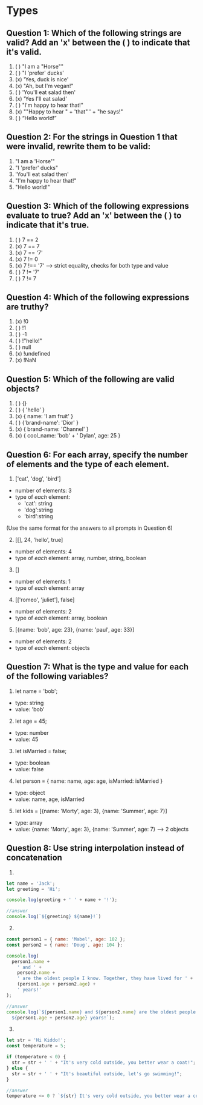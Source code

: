 # Types

## Question 1: Which of the following strings are valid? Add an 'x' between the ( ) to indicate that it's valid.

1. ( ) "I am a "Horse""
2. ( ) "I 'prefer' ducks'
3. (x) 'Yes, duck is nice'
4. (x) "Ah, but I\'m vegan!"
5. ( ) 'You'll eat salad then'
6. (x) 'Yes I\'ll eat salad'
7. ( ) "I'm happy to hear that!"
8. (x) "\"Happy to hear " + 'that" ' + "he says!"
9. ( ) “Hello world!”

## Question 2: For the strings in Question 1 that were invalid, rewrite them to be valid:

1. "I am a 'Horse'"
2. "I 'prefer' ducks"
5. 'You\'ll eat salad then'
7. "I\'m happy to hear that!"
9. "Hello world!"

## Question 3: Which of the following expressions evaluate to true? Add an 'x' between the ( ) to indicate that it's true.

1. ( ) 7 == 2
2. (x) 7 == 7
3. (x) 7 == '7'
4. (x) 7 != 0
5. (x) 7 !== '7' --> strict equality, checks for both type and value
6. ( ) 7 != '7' 
7. ( ) 7 != 7

## Question 4: Which of the following expressions are truthy?

1. (x) !0
2. ( ) !1
3. ( ) -1
4. ( ) !"hello!"
5. ( ) null
6. (x) !undefined
7. (x) !NaN

## Question 5: Which of the following are valid objects?

1. ( ) {}
2. ( ) { 'hello' }
3. (x) { name: 'I am fruit' }
4. ( ) {'brand-name': 'Dior' }
5. (x) { brand-name: 'Channel' }
6. (x) { cool_name: 'bob' + ' Dylan', age: 25 }

## Question 6: For each array, specify the number of elements and the type of each element.

1. ['cat', 'dog', 'bird']

- number of elements: 3
- type of _each_ element: 
  - 'cat': string
  - 'dog':string
  - 'bird':string



(Use the same format for the answers to all prompts in Question 6)

2. [[], 24, 'hello', true]

- number of elements: 4
- type of _each_ element: array, number, string, boolean

3. []

- number of elements: 1
- type of _each_ element: array

4. [['romeo', 'juliet'], false]

- number of elements: 2
- type of _each_ element: array, boolean

5. [{name: 'bob', age: 23}, {name: 'paul', age: 33}]

- number of elements: 2
- type of _each_ element: objects

## Question 7: What is the type and value for each of the following variables?

1. let name = 'bob';

- type: string
- value: 'bob'

2. let age = 45;

- type: number
- value: 45

3. let isMarried = false;

- type: boolean
- value: false

4. let person = { name: name, age: age, isMarried: isMarried }

- type: object
- value: name, age, isMarried

5. let kids = [{name: 'Morty', age: 3}, {name: 'Summer', age: 7}]

- type: array
- value: {name: 'Morty', age: 3}, {name: 'Summer', age: 7} --> 2 objects

## Question 8: Use string interpolation instead of concatenation

1.

```js
let name = 'Jack';
let greeting = 'Hi';

console.log(greeting + ' ' + name + '!');

//answer
console.log(`${greeting} ${name}!`)
```

2.

```js
const person1 = { name: 'Mabel', age: 102 };
const person2 = { name: 'Doug', age: 104 };

console.log(
  person1.name +
    ' and ' +
    person2.name +
    ' are the oldest people I know. Together, they have lived for ' +
    (person1.age + person2.age) +
    ' years!'
);

//answer
console.log(`${person1.name} and ${person2.name} are the oldest people I know. Together, they have lived for
  ${person1.age + person2.age} years!`);
```

3.

```js
let str = 'Hi Kiddo!';
const temperature = 5;

if (temperature < 0) {
  str = str + ' ' + "It's very cold outside, you better wear a coat!";
} else {
  str = str + ' ' + "It's beautiful outside, let's go swimming!";
}

//answer
temperature <= 0 ? `${str} It's very cold outside, you better wear a coat!` : `${str} It\'s beautiful outside, let\'s go swimming`

```
